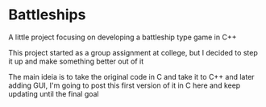 # Battleships
A little project focusing on developing a battleship type game in C++

This project started as a group assignment at college, but I decided to step it up and make something better out of it

The main ideia is to take the original code in C and take it to C++ and later adding GUI,
I'm going to post this first version of it in C here and keep updating until the final goal
